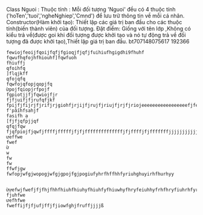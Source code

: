 Class Nguoi :
Thuộc tính : Mỗi đối tượng 'Nguoi' đều có 4 thuộc tính ('hoTen','tuoi','ngheNghiep','Cmnd') để lưu trữ thông tin về mỗi cá nhân.
Constructor(Hàm khởi tạo): Thiết lập các giá trị ban đầu cho các thuộc tính(biến thành viên) của đối tượng.
Đặt điểm: Giống với tên lớp ,Không có kiểu trả về(được goi khi đối tượng được khởi tạo và nó tự động trả về
đối tượng đã được khởi tạo),Thiết lập giá trị ban đầu.
bt707148075617 192366

    fewiojfeoijfqoijfqfjfgioqjfjqfjfuihiufhgigdhi9fhuhf
    fqwufhqfojhfhiouhf]fqwfuoh
    fhiuffj
    qfoihfq
    ]flqjkff
    qfojqfq
    fqwfojqfopjqopjfq
    ừpojfqiopjrfpojf
    fgpiotjjfjfqwiojfjr
    fjfjuifjfjrufqfjkf
    fpijfjfijrjfjrifjrjgiohfjrjijfjrujfjriujfjrjfjriojeeeeeeeeeeeeeeeeefjfewfijjfoijrjfrfffeoifjjjjjjjjjffjjfjfjfoifoijhfwfhehwdofhhjsadkfgjhkhfsadjfhruysadfkjhsdfkjsahfkjhrweiuysdfkjhsadfkjlhfskaljfhskljadhfkjshfaksjhfjksahdfwiuery
    f'pấihfsahjf
    fasifh ạ
    [fjfjqfpjjqf
    qfqjfqw
    fjqfpiojfjqwfjffffjfffffjfjfjffffffffffffffjfjffffjfjfffffffjjjjjjjjjjjfjfjggffgfjkfffjfiopjcfvijopfjjfjfiojjfeiojfyfiuhhfhrhfufhefhfijfowfjjoijffejffjiofoijhhv]fwepoijwfoijfwfßwjoiwfjffiojffjiojfjjfoijfjoihfihhfuhhfoiohrihhffjweoijjfoijjfhjufrfeiojfioewrffjurojjpoidfffoijruffjoiuhfhriwoejrjfjhfrjjjrthjiuruwefijfjowieurtuwefoijfjwfhfoihfjfjfhfjfoihfjffjjfoijufwfjfuwfjfoiufjoiwurffwfwfw
    ưeffwe
    fwef
    ừ
    w
    fw
    fw
    ffwfjgw
    fwfopjwfgjwopogjwfgjgpojfgjpogiufyhrfhffhhfyriuhghuyirhfhurhyy


    ừựefwjfwefjfjfhjfhhfhiuhfhiuhyfhiuhfyfhiuwhyfhryfeiuhhyfrhfhryfiuhrhfyrjfhryfhryfhrhfhiuuehrhfjriuhfhryfuhfwhefryfhryewifuhhfjfuhfyriuhfwhufiifuhwefwfeiuhwfjkfouhfhfjfohhfryfhryfhfyrhhfwefhfhrhfhrhfouhiphfjuhfhfiouhfhhfriuhryyfrhyrohjfiuhrhfhrhfiuhrjfhrhfjrhrhfrufhrufohiufhriyffrheffhrrufjrufjewfoihjfgweoihrfohij
    fjuhfwe
    ưefhfwe
    fweffijfjfjufjffjfjiowfghjfruffjjjjß
